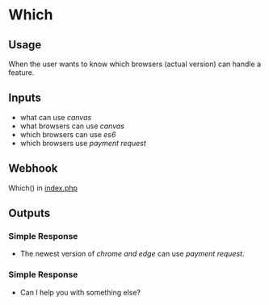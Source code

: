 # Which
## Usage
When the user wants to know which browsers (actual version) can handle a feature.
## Inputs
* what can use _canvas_
* what browsers can use _canvas_
* which browsers can use _es6_
* which browsers use _payment request_
## Webhook
Which() in [index.php](../index.php)
## Outputs
### Simple Response
* The newest version of _chrome and edge_ can use _payment request_.
### Simple Response
* Can I help you with something else?
